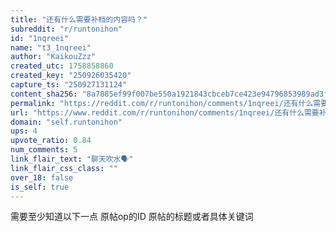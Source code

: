 ```yaml
---
title: "还有什么需要补档的内容吗？"
subreddit: "r/runtonihon"
id: "1nqreei"
name: "t3_1nqreei"
author: "KaikouZzz"
created_utc: 1758858860
created_key: "250926035420"
capture_ts: "250927131124"
content_sha256: "8a7885ef99f007be550a1921843cbceb7ce423e94796853989ad3fa1e17bb27c"
permalink: "https://reddit.com/r/runtonihon/comments/1nqreei/还有什么需要补档的内容吗/"
url: "https://www.reddit.com/r/runtonihon/comments/1nqreei/还有什么需要补档的内容吗/"
domain: "self.runtonihon"
ups: 4
upvote_ratio: 0.84
num_comments: 5
link_flair_text: "聊天吹水🗣️"
link_flair_css_class: ""
over_18: false
is_self: true
---
```


需要至少知道以下一点 原帖op的ID 原帖的标题或者具体关键词
